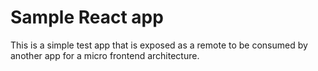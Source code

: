 # Sample React app

This is a simple test app that is exposed as a remote to be consumed by another app for a micro frontend architecture.
